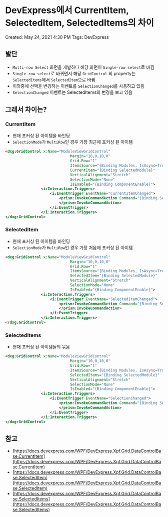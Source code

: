 # DevExpress에서 CurrentItem, SelectedItem, SelectedItems의 차이

Created: May 24, 2021 4:30 PM
Tags: DevExpress

## 발단

- `Multi-row Select` 화면을 개발하다 해당 화면이 `Single-row select`로 바뀜
- `Single-row select`로 바뀌면서 해당 `GridControl` 의 property는 `SelectedItems`에서 `SelectedItem`으로 바뀜
- 이와중에 선택을 변경하는 이벤트를 `SelectionChanged`를 사용하고 있음
- `SelectionChanged` 이벤트는 SelectedItems의 변경을 보고 있음

## 그래서 차이는?

### CurrentItem

- 현재 포커싱 된 아이템을 바인딩
- `SelectionMode`가 `MultiRow`인 경우 가장 최근에 포커싱 된 아이템

```xml
<dxg:GridControl x:Name="ModuleViewGridControl"
                             Margin="10,0,10,0"
                             Grid.Row="1"
                             ItemsSource="{Binding Modules, IsAsync=True}"
                             CurrentItem="{Binding SelectedModule}"
                             VerticalAlignment="Stretch"
                             SelectionMode="None"
                             IsEnabled="{Binding ComponentEnable}">
                <i:Interaction.Triggers>
                    <i:EventTrigger EventName="CurrentItemChanged">
                        <prism:InvokeCommandAction Command="{Binding SelectedModuleChangedCommand}">
                        </prism:InvokeCommandAction>
                    </i:EventTrigger>
                </i:Interaction.Triggers>
</dxg:GridControl>
```

### SelectedItem

- 현재 포커싱 된 아이템을 바인딩
- `SelectionMode`가 `MultiRow`인 경우 가장 처음에 포커싱 된 아이템

```xml
<dxg:GridControl x:Name="ModuleViewGridControl"
                             Margin="10,0,10,0"
                             Grid.Row="1"
                             ItemsSource="{Binding Modules, IsAsync=True}"
                             SelectedItem="{Binding SelectedModule}"
                             VerticalAlignment="Stretch"
                             SelectionMode="None"
                             IsEnabled="{Binding ComponentEnable}">
                <i:Interaction.Triggers>
                    <i:EventTrigger EventName="SelectedItemChanged">
                        <prism:InvokeCommandAction Command="{Binding SelectedModuleChangedCommand}">
                        </prism:InvokeCommandAction>
                    </i:EventTrigger>
                </i:Interaction.Triggers>
</dxg:GridControl>
```

### SelectedItems

- 현재 포커싱 된 아이템들의 묶음

```xml
<dxg:GridControl x:Name="ModuleViewGridControl"
                             Margin="10,0,10,0"
                             Grid.Row="1"
                             ItemsSource="{Binding Modules, IsAsync=True}"
                             SelectedItems="{Binding SelectedModule}"
                             VerticalAlignment="Stretch"
                             SelectionMode="None"
                             IsEnabled="{Binding ComponentEnable}">
                <i:Interaction.Triggers>
                    <i:EventTrigger EventName="SelectionChanged">
                        <prism:InvokeCommandAction Command="{Binding SelectedModuleChangedCommand}">
                        </prism:InvokeCommandAction>
                    </i:EventTrigger>
                </i:Interaction.Triggers>
</dxg:GridControl>
```

## 참고

- [https://docs.devexpress.com/WPF/DevExpress.Xpf.Grid.DataControlBase.CurrentItem](https://docs.devexpress.com/WPF/DevExpress.Xpf.Grid.DataControlBase.CurrentItem)
- [https://docs.devexpress.com/WPF/DevExpress.Xpf.Grid.DataControlBase.SelectedItem](https://docs.devexpress.com/WPF/DevExpress.Xpf.Grid.DataControlBase.SelectedItem)
- [https://docs.devexpress.com/WPF/DevExpress.Xpf.Grid.DataControlBase.SelectedItems](https://docs.devexpress.com/WPF/DevExpress.Xpf.Grid.DataControlBase.SelectedItems)